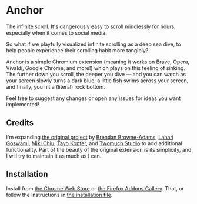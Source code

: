 # Anchor

The infinite scroll. It's dangerously easy to scroll mindlessly for hours, especially when it comes to social media.
 
So what if we playfully visualized infinite scrolling as a deep sea dive, to help people experience their scrolling habit more tangibly?
 
Anchor is a simple Chromium extension (meaning it works on Brave, Opera, Vivaldi, Google Chrome, and more!) which plays on this feeling of sinking. The further down you scroll, the deeper you dive — and you can watch as your screen slowly turns a dark blue, a little fish swims across your screen, and finally, you hit a (literal) rock bottom.

Feel free to suggest any changes or open any issues for ideas you want implemented!

## Credits
 
I'm expanding [the original project](https://experiments.withgoogle.com/anchor) by [Brendan Browne-Adams](https://www.brendanbrownedesigns.com/), [Lahari Goswami](https://laharigoswami.cargo.site), [Miki Chiu](https://www.mikichiu.com), [Tayo Kopfer](https://tayo.co.za), and [Twomuch Studio](https://twomuch.studio) to add additional functionality. Part of the beauty of the original extension is its simplicity, and I will try to maintain it as much as I can.

## Installation

Install from [the Chrome Web Store](https://chrome.google.com/webstore/detail/anchor/edefjkgbhajbmjkkclpacaelombcdiik/) or [the Firefox Addons Gallery](https://addons.mozilla.org/en-US/firefox/addon/scroll-anchor/). That, or follow the instructions in [the installation file](INSTALLATION.md).
